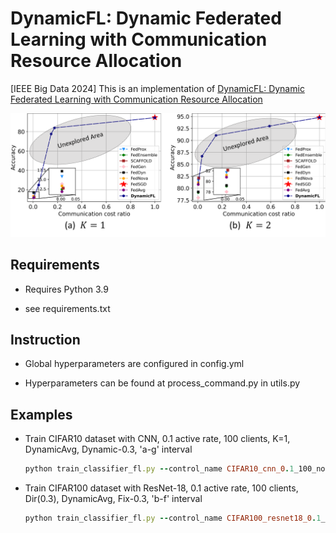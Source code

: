 # DynamicFL: Dynamic Federated Learning with Communication Resource Allocation

[IEEE Big Data 2024] This is an implementation of [DynamicFL: Dynamic Federated Learning with Communication Resource Allocation](https://arxiv.org/abs/2409.04986)

<img src="/asset/motivation.pdf">

## Requirements

- Requires Python 3.9

- see requirements.txt
  

## Instruction

- Global hyperparameters are configured in config.yml

- Hyperparameters can be found at process_command.py in utils.py

  

## Examples

- Train CIFAR10 dataset with CNN, 0.1 active rate, 100 clients, K=1, DynamicAvg, Dynamic-0.3, 'a-g' interval

  ```ruby
  python train_classifier_fl.py --control_name CIFAR10_cnn_0.1_100_non-iid-l-1_dynamicfl_5_0.3-0.7_1-0_6-1
  ```

- Train CIFAR100 dataset with ResNet-18, 0.1 active rate, 100 clients, Dir(0.3), DynamicAvg, Fix-0.3, 'b-f' interval

  ```ruby
  python train_classifier_fl.py --control_name CIFAR100_resnet18_0.1_100_non-iid-d-0.3_dynamicfl_5_1-0_0.3-0.7_5-2
  ```

  





